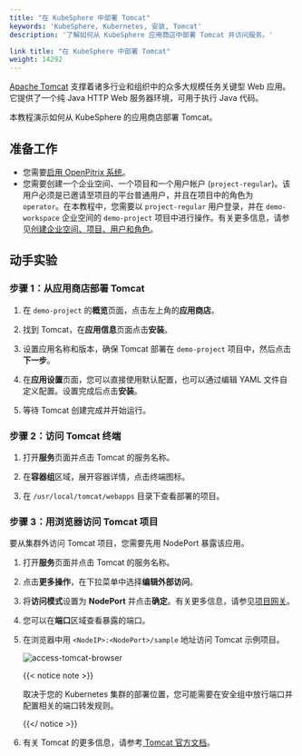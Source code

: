 ```yaml
---
title: "在 KubeSphere 中部署 Tomcat"
keywords: 'KubeSphere, Kubernetes, 安装, Tomcat'
description: '了解如何从 KubeSphere 应用商店中部署 Tomcat 并访问服务。'

link title: "在 KubeSphere 中部署 Tomcat"
weight: 14292
---
```

[Apache Tomcat](https://tomcat.apache.org/index.html) 支撑着诸多行业和组织中的众多大规模任务关键型 Web 应用。它提供了一个纯 Java HTTP Web 服务器环境，可用于执行 Java 代码。

本教程演示如何从 KubeSphere 的应用商店部署 Tomcat。

## 准备工作

- 您需要[启用 OpenPitrix 系统](../../../pluggable-components/app-store/)。
- 您需要创建一个企业空间、一个项目和一个用户帐户 (`project-regular`)。该用户必须是已邀请至项目的平台普通用户，并且在项目中的角色为 `operator`。在本教程中，您需要以 `project-regular` 用户登录，并在 `demo-workspace` 企业空间的 `demo-project` 项目中进行操作。有关更多信息，请参见[创建企业空间、项目、用户和角色](../../../quick-start/create-workspace-and-project/)。

## 动手实验

### 步骤 1：从应用商店部署 Tomcat

1. 在 `demo-project` 的**概览**页面，点击左上角的**应用商店**。

2. 找到 Tomcat，在**应用信息**页面点击**安装**。

3. 设置应用名称和版本，确保 Tomcat 部署在 `demo-project` 项目中，然后点击**下一步**。

4. 在**应用设置**页面，您可以直接使用默认配置，也可以通过编辑 YAML 文件自定义配置。设置完成后点击**安装**。

5. 等待 Tomcat 创建完成并开始运行。


### 步骤 2：访问 Tomcat 终端

1. 打开**服务**页面并点击 Tomcat 的服务名称。

2. 在**容器组**区域，展开容器详情，点击终端图标。

3. 在 `/usr/local/tomcat/webapps` 目录下查看部署的项目。


### 步骤 3：用浏览器访问 Tomcat 项目

要从集群外访问 Tomcat 项目，您需要先用 NodePort 暴露该应用。

1. 打开**服务**页面并点击 Tomcat 的服务名称。

2. 点击**更多操作**，在下拉菜单中选择**编辑外部访问**。

3. 将**访问模式**设置为 **NodePort** 并点击**确定**。有关更多信息，请参见[项目网关](../../../project-administration/project-gateway/)。

4. 您可以在**端口**区域查看暴露的端口。

5. 在浏览器中用 `<NodeIP>:<NodePort>/sample` 地址访问 Tomcat 示例项目。

   ![access-tomcat-browser](/images/docs/zh-cn/appstore/built-in-apps/tomcat-app/access-tomcat-browser.png)

   {{< notice note >}}

   取决于您的 Kubernetes 集群的部署位置，您可能需要在安全组中放行端口并配置相关的端口转发规则。

   {{</ notice >}} 

6. 有关 Tomcat 的更多信息，请参考[ Tomcat 官方文档](https://tomcat.apache.org/index.html)。

